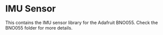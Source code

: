 # IMU Sensor

This contains the IMU sensor library for the Adafruit BNO055. Check the BNO055 folder
for more details.
